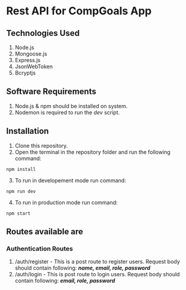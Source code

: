 # Rest API for CompGoals App

## Technologies Used

1. Node.js
2. Mongoose.js
3. Express.js
4. JsonWebToken
5. Bcryptjs

## Software Requirements

1. Node.js & npm should be installed on system.
2. Nodemon is required to run the _dev_ script.

## Installation

1. Clone this repository.
2. Open the terminal in the repository folder and run the following command:

```
npm install
```

3. To run in developement mode run command:

```
npm run dev
```

4. To run in production mode run command:

```
npm start
```

## Routes available are

### Authentication Routes

1. /auth/register - This is a post route to register users. Request body should contain following: **_name, email, role, password_**
2. /auth/login - This is post route to login users. Request body should contain following: **_email, role, password_**
